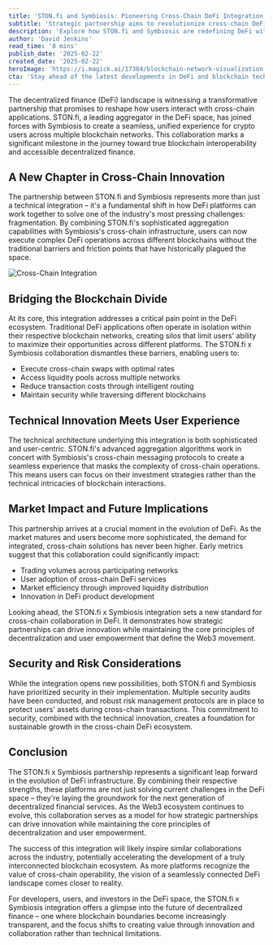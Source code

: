 ```yaml
---
title: 'STON.fi and Symbiosis: Pioneering Cross-Chain DeFi Integration in the Web3 Era'
subtitle: 'Strategic partnership aims to revolutionize cross-chain DeFi operations'
description: 'Explore how STON.fi and Symbiosis are redefining DeFi with an integrated cross-chain solution that enhances user experience and fosters innovation in decentralized finance.'
author: 'David Jenkins'
read_time: '8 mins'
publish_date: '2025-02-22'
created_date: '2025-02-22'
heroImage: 'https://i.magick.ai/17384/blockchain-network-visualization.jpg'
cta: 'Stay ahead of the latest developments in DeFi and blockchain technology. Follow us on LinkedIn for exclusive insights and analysis on groundbreaking partnerships like STON.fi x Symbiosis that are shaping the future of decentralized finance.'
---
```


The decentralized finance (DeFi) landscape is witnessing a transformative partnership that promises to reshape how users interact with cross-chain applications. STON.fi, a leading aggregator in the DeFi space, has joined forces with Symbiosis to create a seamless, unified experience for crypto users across multiple blockchain networks. This collaboration marks a significant milestone in the journey toward true blockchain interoperability and accessible decentralized finance.

## A New Chapter in Cross-Chain Innovation

The partnership between STON.fi and Symbiosis represents more than just a technical integration – it's a fundamental shift in how DeFi platforms can work together to solve one of the industry's most pressing challenges: fragmentation. By combining STON.fi's sophisticated aggregation capabilities with Symbiosis's cross-chain infrastructure, users can now execute complex DeFi operations across different blockchains without the traditional barriers and friction points that have historically plagued the space.

![Cross-Chain Integration](https://i.magick.ai/17384/blockchain-network-visualization.jpg)

## Bridging the Blockchain Divide

At its core, this integration addresses a critical pain point in the DeFi ecosystem. Traditional DeFi applications often operate in isolation within their respective blockchain networks, creating silos that limit users' ability to maximize their opportunities across different platforms. The STON.fi x Symbiosis collaboration dismantles these barriers, enabling users to:

- Execute cross-chain swaps with optimal rates
- Access liquidity pools across multiple networks
- Reduce transaction costs through intelligent routing
- Maintain security while traversing different blockchains

## Technical Innovation Meets User Experience

The technical architecture underlying this integration is both sophisticated and user-centric. STON.fi's advanced aggregation algorithms work in concert with Symbiosis's cross-chain messaging protocols to create a seamless experience that masks the complexity of cross-chain operations. This means users can focus on their investment strategies rather than the technical intricacies of blockchain interactions.

## Market Impact and Future Implications

This partnership arrives at a crucial moment in the evolution of DeFi. As the market matures and users become more sophisticated, the demand for integrated, cross-chain solutions has never been higher. Early metrics suggest that this collaboration could significantly impact:

- Trading volumes across participating networks
- User adoption of cross-chain DeFi services
- Market efficiency through improved liquidity distribution
- Innovation in DeFi product development

Looking ahead, the STON.fi x Symbiosis integration sets a new standard for cross-chain collaboration in DeFi. It demonstrates how strategic partnerships can drive innovation while maintaining the core principles of decentralization and user empowerment that define the Web3 movement.

## Security and Risk Considerations

While the integration opens new possibilities, both STON.fi and Symbiosis have prioritized security in their implementation. Multiple security audits have been conducted, and robust risk management protocols are in place to protect users' assets during cross-chain transactions. This commitment to security, combined with the technical innovation, creates a foundation for sustainable growth in the cross-chain DeFi ecosystem.

## Conclusion

The STON.fi x Symbiosis partnership represents a significant leap forward in the evolution of DeFi infrastructure. By combining their respective strengths, these platforms are not just solving current challenges in the DeFi space – they're laying the groundwork for the next generation of decentralized financial services. As the Web3 ecosystem continues to evolve, this collaboration serves as a model for how strategic partnerships can drive innovation while maintaining the core principles of decentralization and user empowerment.

The success of this integration will likely inspire similar collaborations across the industry, potentially accelerating the development of a truly interconnected blockchain ecosystem. As more platforms recognize the value of cross-chain operability, the vision of a seamlessly connected DeFi landscape comes closer to reality.

For developers, users, and investors in the DeFi space, the STON.fi x Symbiosis integration offers a glimpse into the future of decentralized finance – one where blockchain boundaries become increasingly transparent, and the focus shifts to creating value through innovation and collaboration rather than technical limitations.